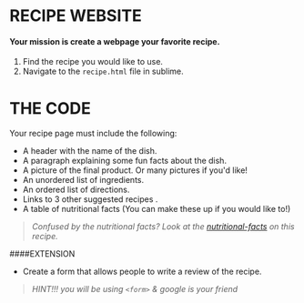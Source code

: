 # RECIPE WEBSITE

#### Your mission is create a webpage your favorite recipe.
1. Find the recipe you would like to use.
2. Navigate to the `recipe.html` file in sublime.

# THE CODE
Your recipe page must include the following:

* A header with the name of the dish.
* A paragraph explaining some fun facts about the dish.
* A picture of the final product. Or many pictures if you'd like!
* An unordered list of ingredients.
* An ordered list of directions.
* Links to 3 other suggested recipes .
* A table of nutritional facts (You can make these up if you would like to!) 

>  *Confused by the nutritional facts? Look at the [nutritional-facts](https://www.bettycrocker.com/recipes/italian-sausage-lasagna/2601a67c-438d-407a-b163-2f57ede06cb9) on this recipe.* 



####EXTENSION

* Create a form that allows people to write a review of the recipe. 

> *HINT!!! you will be using `<form>` & google is your friend*